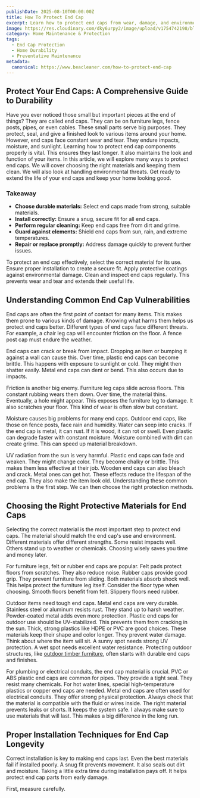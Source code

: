 ```yaml
---
publishDate: 2025-08-10T00:00:00Z
title: How To Protect End Cap
excerpt: Learn how to protect end caps from wear, damage, and environmental factors. Our guide covers materials, maintenance, and expert tips for lasting durability.
image: https://res.cloudinary.com/dky6urpy2/image/upload/v1754742198/blog_image_1754742198_opjya8.webp
category: Home Maintenance & Protection
tags:
  - End Cap Protection
  - Home Durability
  - Preventative Maintenance
metadata:
  canonical: https://www.beacleaner.com/how-to-protect-end-cap
---
```


## Protect Your End Caps: A Comprehensive Guide to Durability

Have you ever noticed those small but important pieces at the end of things? They are called end caps. They can be on furniture legs, fence posts, pipes, or even cables. These small parts serve big purposes. They protect, seal, and give a finished look to various items around your home. However, end caps face constant wear and tear. They endure impacts, moisture, and sunlight. Learning how to protect end cap components properly is vital. This ensures they last longer. It also maintains the look and function of your items. In this article, we will explore many ways to protect end caps. We will cover choosing the right materials and keeping them clean. We will also look at handling environmental threats. Get ready to extend the life of your end caps and keep your home looking good.

### Takeaway

*   **Choose durable materials:** Select end caps made from strong, suitable materials.
*   **Install correctly:** Ensure a snug, secure fit for all end caps.
*   **Perform regular cleaning:** Keep end caps free from dirt and grime.
*   **Guard against elements:** Shield end caps from sun, rain, and extreme temperatures.
*   **Repair or replace promptly:** Address damage quickly to prevent further issues.

To protect an end cap effectively, select the correct material for its use. Ensure proper installation to create a secure fit. Apply protective coatings against environmental damage. Clean and inspect end caps regularly. This prevents wear and tear and extends their useful life.

## Understanding Common End Cap Vulnerabilities

End caps are often the first point of contact for many items. This makes them prone to various kinds of damage. Knowing what harms them helps us protect end caps better. Different types of end caps face different threats. For example, a chair leg cap will encounter friction on the floor. A fence post cap must endure the weather.

End caps can crack or break from impact. Dropping an item or bumping it against a wall can cause this. Over time, plastic end caps can become brittle. This happens with exposure to sunlight or cold. They might then shatter easily. Metal end caps can dent or bend. This also occurs due to impacts.

Friction is another big enemy. Furniture leg caps slide across floors. This constant rubbing wears them down. Over time, the material thins. Eventually, a hole might appear. This exposes the furniture leg to damage. It also scratches your floor. This kind of wear is often slow but constant.

Moisture causes big problems for many end caps. Outdoor end caps, like those on fence posts, face rain and humidity. Water can seep into cracks. If the end cap is metal, it can rust. If it is wood, it can rot or swell. Even plastic can degrade faster with constant moisture. Moisture combined with dirt can create grime. This can speed up material breakdown.

UV radiation from the sun is very harmful. Plastic end caps can fade and weaken. They might change color. They become chalky or brittle. This makes them less effective at their job. Wooden end caps can also bleach and crack. Metal ones can get hot. These effects reduce the lifespan of the end cap. They also make the item look old. Understanding these common problems is the first step. We can then choose the right protection methods.

## Choosing the Right Protective Materials for End Caps

Selecting the correct material is the most important step to protect end caps. The material should match the end cap's use and environment. Different materials offer different strengths. Some resist impacts well. Others stand up to weather or chemicals. Choosing wisely saves you time and money later.

For furniture legs, felt or rubber end caps are popular. Felt pads protect floors from scratches. They also reduce noise. Rubber caps provide good grip. They prevent furniture from sliding. Both materials absorb shock well. This helps protect the furniture leg itself. Consider the floor type when choosing. Smooth floors benefit from felt. Slippery floors need rubber.

Outdoor items need tough end caps. Metal end caps are very durable. Stainless steel or aluminum resists rust. They stand up to harsh weather. Powder-coated metal adds even more protection. Plastic end caps for outdoor use should be UV-stabilized. This prevents them from cracking in the sun. Thick, strong plastics like HDPE or PVC are good choices. These materials keep their shape and color longer. They prevent water damage. Think about where the item will sit. A sunny spot needs strong UV protection. A wet spot needs excellent water resistance. Protecting outdoor structures, like [outdoor timber furniture](https://beacleaner.com/how-to-protect-and-heal-your-outdoor-timber-furniture), often starts with durable end caps and finishes.

For plumbing or electrical conduits, the end cap material is crucial. PVC or ABS plastic end caps are common for pipes. They provide a tight seal. They resist many chemicals. For hot water lines, special high-temperature plastics or copper end caps are needed. Metal end caps are often used for electrical conduits. They offer strong physical protection. Always check that the material is compatible with the fluid or wires inside. The right material prevents leaks or shorts. It keeps the system safe. I always make sure to use materials that will last. This makes a big difference in the long run.

## Proper Installation Techniques for End Cap Longevity

Correct installation is key to making end caps last. Even the best materials fail if installed poorly. A snug fit prevents movement. It also seals out dirt and moisture. Taking a little extra time during installation pays off. It helps protect end cap parts from early damage.

First, measure carefully.